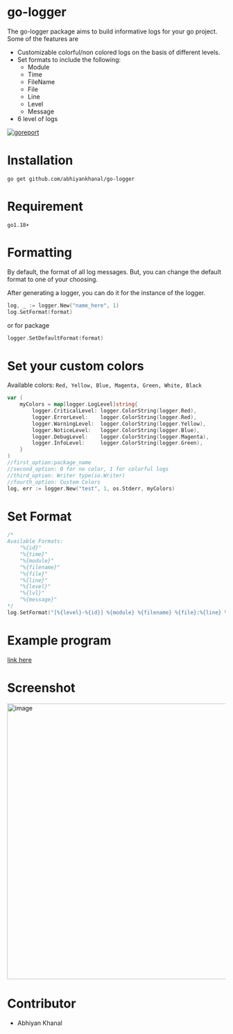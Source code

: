 # go-logger
The go-logger package aims to build informative logs for your go project.
Some of the features are
- Customizable colorful/non colored logs on the basis of different levels.
- Set formats to include the following:
    - Module
    - Time
    - FileName
    - File
    - Line
    - Level
    - Message
- 6 level of logs

[![goreport](https://goreportcard.com/badge/github.com/abhiyankhanal/go-logger)](https://goreportcard.com/report/github.com/abhiyankhanal/go-logger)


# Installation
```
go get github.com/abhiyankhanal/go-logger
```

# Requirement
```
go1.18+
```

# Formatting

By default, the format of all log messages.
But, you can change the default format to one of your choosing.

After generating a logger, you can do it for the instance of the logger.
```go
log, _ := logger.New("name_here", 1)
log.SetFormat(format)
```
or for package
```go
logger.SetDefaultFormat(format)
```

# Set your custom colors
Available colors:
`Red, Yellow, Blue, Magenta, Green, White, Black`
```go
var (
	myColors = map[logger.LogLevel]string{
		logger.CriticalLevel: logger.ColorString(logger.Red),
		logger.ErrorLevel:    logger.ColorString(logger.Red),
		logger.WarningLevel:  logger.ColorString(logger.Yellow),
		logger.NoticeLevel:   logger.ColorString(logger.Blue),
		logger.DebugLevel:    logger.ColorString(logger.Magenta),
		logger.InfoLevel:     logger.ColorString(logger.Green),
	}
)
//first_option:package_name
//second_option: 0 for no color, 1 for colorful logs
//third_option: Writer type(io.Writer)
//fourth_option: Custom Colors
log, err := logger.New("test", 1, os.Stderr, myColors)
```
# Set Format
```go
/*
Available Formats:
	"%{id}"
	"%{time}"
	"%{module}"
	"%{filename}"
	"%{file}"
	"%{line}"
	"%{level}"
	"%{lvl}"
	"%{message}"
*/
log.SetFormat("[%{level}-%{id}] %{module} %{filename} %{file}:%{line} %{message}")
```
# Example program
[link here](https://github.com/abhiyankhanal/go-logger/blob/master/example/main.go)

# Screenshot
<img width="634" alt="image" src="https://user-images.githubusercontent.com/51784021/222954019-9e74261d-25c2-413c-b526-c66524b9db27.png">


# Contributor
- Abhiyan Khanal
